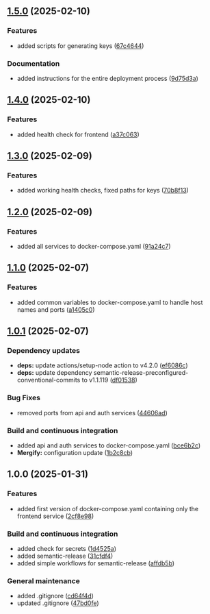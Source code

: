 ## [1.5.0](https://github.com/mini-roostico/bootstrap/compare/1.4.0...1.5.0) (2025-02-10)

### Features

* added scripts for generating keys ([67c4644](https://github.com/mini-roostico/bootstrap/commit/67c4644ee6c9eeff99c9136b91f8d6dc1777947d))

### Documentation

* added instructions for the entire deployment process ([9d75d3a](https://github.com/mini-roostico/bootstrap/commit/9d75d3affdcc2580dec2a153d1e6f59b41ec1452))

## [1.4.0](https://github.com/mini-roostico/bootstrap/compare/1.3.0...1.4.0) (2025-02-10)

### Features

* added health check for frontend ([a37c063](https://github.com/mini-roostico/bootstrap/commit/a37c063eff8587f2177d264076a3d0b11c0f9b7c))

## [1.3.0](https://github.com/mini-roostico/bootstrap/compare/1.2.0...1.3.0) (2025-02-09)

### Features

* added working health checks, fixed paths for keys ([70b8f13](https://github.com/mini-roostico/bootstrap/commit/70b8f134ffef44b0c2fe325cde6441f4575a432c))

## [1.2.0](https://github.com/mini-roostico/bootstrap/compare/1.1.0...1.2.0) (2025-02-09)

### Features

* added all services to docker-compose.yaml ([91a24c7](https://github.com/mini-roostico/bootstrap/commit/91a24c71d4b31691c7ba716c5be96bcc39b14521))

## [1.1.0](https://github.com/mini-roostico/bootstrap/compare/1.0.1...1.1.0) (2025-02-07)

### Features

* added common variables to docker-compose.yaml to handle host names and ports ([a1405c0](https://github.com/mini-roostico/bootstrap/commit/a1405c0978e648c319ec6093310e94193e00ddd0))

## [1.0.1](https://github.com/mini-roostico/bootstrap/compare/1.0.0...1.0.1) (2025-02-07)

### Dependency updates

* **deps:** update actions/setup-node action to v4.2.0 ([ef6086c](https://github.com/mini-roostico/bootstrap/commit/ef6086c75def85b76e76408a2720ff4b555e9ddb))
* **deps:** update dependency semantic-release-preconfigured-conventional-commits to v1.1.119 ([df01538](https://github.com/mini-roostico/bootstrap/commit/df01538f8ac3e02c5a8e3faa4835712e467be5a8))

### Bug Fixes

* removed ports from api and auth services ([44606ad](https://github.com/mini-roostico/bootstrap/commit/44606ad194c5c3a63aa5d39de1184bc39799f07a))

### Build and continuous integration

* added api and auth services to docker-compose.yaml ([bce6b2c](https://github.com/mini-roostico/bootstrap/commit/bce6b2cfa41be70cb695c7737f2e9294179e8e13))
* **Mergify:** configuration update ([1b2c8cb](https://github.com/mini-roostico/bootstrap/commit/1b2c8cba729f9292dc1778bd10ad22d12de2988b))

## 1.0.0 (2025-01-31)

### Features

* added first version of docker-compose.yaml containing only the frontend service ([2cf8e98](https://github.com/mini-roostico/bootstrap/commit/2cf8e98318b04f8f907f467ebab580cf3c7e2c7e))

### Build and continuous integration

* added check for secrets ([1d4525a](https://github.com/mini-roostico/bootstrap/commit/1d4525a661f4491d51e296f3fcd1996878a93499))
* added semantic-release ([31cfdf4](https://github.com/mini-roostico/bootstrap/commit/31cfdf48a7dc73b6d4eb187dd06bb4dd826ba675))
* added simple workflows for semantic-release ([affdb5b](https://github.com/mini-roostico/bootstrap/commit/affdb5b2f810f078fbbb64cfbd935473271df2b3))

### General maintenance

* added .gitignore ([cd64f4d](https://github.com/mini-roostico/bootstrap/commit/cd64f4db1211b90ca3c65c6f5b78a9df403cf2ae))
* updated .gitignore ([47bd0fe](https://github.com/mini-roostico/bootstrap/commit/47bd0fe290109429ebd50240ca5f0ed674a18140))
